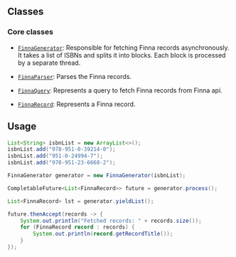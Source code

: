 
## Classes

### Core classes

- [`FinnaGenerator`](src/fh/FinnaGenerator.java): Responsible for fetching Finna records asynchronously. It takes a list of ISBNs and splits it into blocks. Each block is processed by a separate thread.

- [`FinnaParser`](src/fh/FinnaParser.java): Parses the Finna records.

- [`FinnaQuery`](src/fh/FinnaQuery.java): Represents a query to fetch Finna records from Finna api.

- [`FinnaRecord`](src/fh/FinnaRecord.java): Represents a Finna record.

## Usage

```java
List<String> isbnList = new ArrayList<>();
isbnList.add("978-951-0-39214-0");
isbnList.add("951-0-24994-7");
isbnList.add("978-951-23-6668-2");

FinnaGenerator generator = new FinnaGenerator(isbnList);

CompletableFuture<List<FinnaRecord>> future = generator.process();

List<FinnaRecord> lst = generator.yieldList();

future.thenAccept(records -> {
    System.out.println("Fetched records: " + records.size());
    for (FinnaRecord record : records) {
        System.out.println(record.getRecordTitle());
    }
});